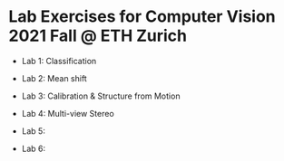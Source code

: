 # Lab Exercises for Computer Vision 2021 Fall @ ETH Zurich

- Lab 1: Classification

- Lab 2: Mean shift

- Lab 3: Calibration & Structure from Motion

- Lab 4: Multi-view Stereo

- Lab 5:

- Lab 6: 

 

